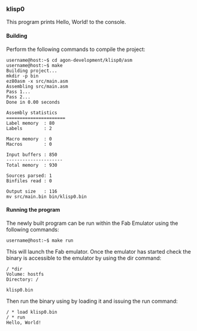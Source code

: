 ### klisp0

This program prints Hello, World! to the console.

#### Building

Perform the following commands to compile the project:

```
username@host:~$ cd agon-development/klisp0/asm
username@host:~$ make
Building project...
mkdir -p bin
ez80asm -x src/main.asm
Assembling src/main.asm
Pass 1...
Pass 2...
Done in 0.00 seconds

Assembly statistics
======================
Label memory  : 80
Labels        : 2

Macro memory  : 0
Macros        : 0

Input buffers : 850
---------------------
Total memory  : 930

Sources parsed: 1
Binfiles read : 0

Output size   : 116
mv src/main.bin bin/klisp0.bin
```

#### Running the program

The newly built program can be run within the Fab Emulator using the following commands:

```
username@host:~$ make run
```

This will launch the Fab emulator.  Once the emulator has started check the binary is accessible to the emulator by using the dir command:

```
/ *dir
Volume: hostfs
Directory: /

klisp0.bin
```

Then run the binary using by loading it and issuing the run command:

```
/ * load klisp0.bin
/ * run
Hello, World!
```
